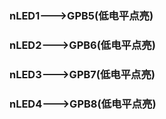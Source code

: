 ### nLED1--->GPB5(低电平点亮)
### nLED2--->GPB6(低电平点亮)
### nLED3--->GPB7(低电平点亮)
### nLED4--->GPB8(低电平点亮)
